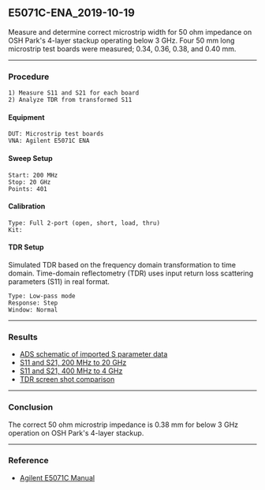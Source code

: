 ## E5071C-ENA_2019-10-19
Measure and determine correct microstrip width for 50 ohm impedance on OSH Park's 4-layer stackup operating below 3 GHz.  Four 50 mm long microstrip test boards were measured; 0.34, 0.36, 0.38, and 0.40 mm.

---

### Procedure

    1) Measure S11 and S21 for each board
    2) Analyze TDR from transformed S11

#### Equipment

    DUT: Microstrip test boards
    VNA: Agilent E5071C ENA

#### Sweep Setup

    Start: 200 MHz
    Stop: 20 GHz
    Points: 401

#### Calibration

    Type: Full 2-port (open, short, load, thru)
    Kit:

#### TDR Setup
Simulated TDR based on the frequency domain transformation to time domain.  Time-domain reflectometry (TDR) uses input return loss scattering parameters (S11) in real format.

    Type: Low-pass mode
    Response: Step
    Window: Normal

---

### Results
- [ADS schematic of imported S parameter data](microstrips_schematic.pdf)
- [S11 and S21, 200 MHz to 20 GHz](microstrips_S11_S21_200M-20G.pdf)
- [S11 and S21, 400 MHz to 4 GHz](microstrips_S11_S21_400M-4G.pdf)
- [TDR screen shot comparison](microstrips_TDR_compare.pdf)

---

### Conclusion
The correct 50 ohm microstrip impedance is 0.38 mm for below 3 GHz operation on OSH Park's 4-layer stackup.

---

### Reference
- [Agilent E5071C Manual](http://ena.support.keysight.com/e5071c/manuals/webhelp/eng/index.htm)
